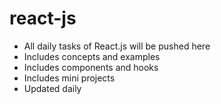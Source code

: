 # react-js

- All daily tasks of React.js will be pushed here
- Includes concepts and examples
- Includes components and hooks
- Includes mini projects
- Updated daily
